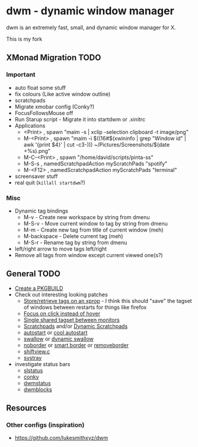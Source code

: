 # dwm - dynamic window manager
dwm is an extremely fast, small, and dynamic window manager for X.

This is my fork

## XMonad Migration TODO

### Important
 * auto float some stuff
 * fix colours (Like active window outline)
 * scratchpads
 * Migrate xmobar config (Conky?)
 * FocusFollowsMouse off
 * Run Starup script - Migrate it into startdwm or .xinitrc
 * Applications
     - \<Print>        , spawn "maim -s | xclip -selection clipboard -t image/png"
     - M-\<Print>      , spawn "maim -i $((16#$(xwininfo | grep \"Window id\" | awk '{print $4}' | cut -c3-))) ~/Pictures/Screenshots/$(date +%s).png"
     - M-C-\<Print>    , spawn "/home/david/scripts/pinta-ss"
     - M-S-s          , namedScratchpadAction myScratchPads "spotify"
     - M-\<F12>        , namedScratchpadAction myScratchPads "terminal"
 * screensaver stuff
 * real quit (`killall startdwm`?)

### Misc
 * Dynamic tag bindings
     - M-v - Create new workspace by string from dmenu
     - M-S-v - Move current window to tag by string from dmenu
     - M-m - Create new tag from title of current window (meh)
     - M-backspace - Delete current tag (meh)
     - M-S-r - Rename tag by string from dmenu
 * left/right arrow to move tags left/right
 * Remove all tags from window except current viewed one(s?)

## General TODO
 * [Create a PKGBUILD](https://bitbucket.org/jokerboy/dwm/raw/0b70c4351b887fbfdb5d694ce4451d52ad9e9422/PKGBUILD)
 * Check out interesting looking patches
   - [Store/retrieve tags on an xprop](https://bitbucket.org/jokerboy/dwm/src/master/14-dwm-6.0-remember-tags.diff) - I think this should "save" the tagset of windows between restarts for things like firefox
   - [Focus on click instead of hover](https://dwm.suckless.org/patches/focusonclick/)
   - [Single shared tagset between monitors](https://dwm.suckless.org/patches/single_tagset/)
   - [Scratchpads](https://dwm.suckless.org/patches/scratchpads/) and/or [Dynamic Scratchpads](https://dwm.suckless.org/patches/dynamicscratchpads/)
   - [autostart](https://dwm.suckless.org/patches/autostart/) or [cool autostart](https://dwm.suckless.org/patches/cool_autostart/)
   - [swallow](https://dwm.suckless.org/patches/swallow/) or [dynamic swallow](https://dwm.suckless.org/patches/dynamicswallow/)
   - [noborder](https://dwm.suckless.org/patches/noborder/) or [smart border](https://dwm.suckless.org/patches/smartborders/) or [removeborder](https://dwm.suckless.org/patches/removeborder/)
   - [shiftview.c](https://lists.suckless.org/dev/att-7590/shiftview.c)
   - [systray](https://dwm.suckless.org/patches/systray/)
 * investigate status bars
   - [slstatus](https://tools.suckless.org/slstatus/)
   - [conky](https://wiki.archlinux.org/title/Conky)
   - [dwmstatus](https://github.com/kamiyaa/dwmstatus)
   - [dwmblocks](https://github.com/torrinfail/dwmblocks)

## Resources

### Other configs (inspiration)
 * https://github.com/lukesmithxyz/dwm

